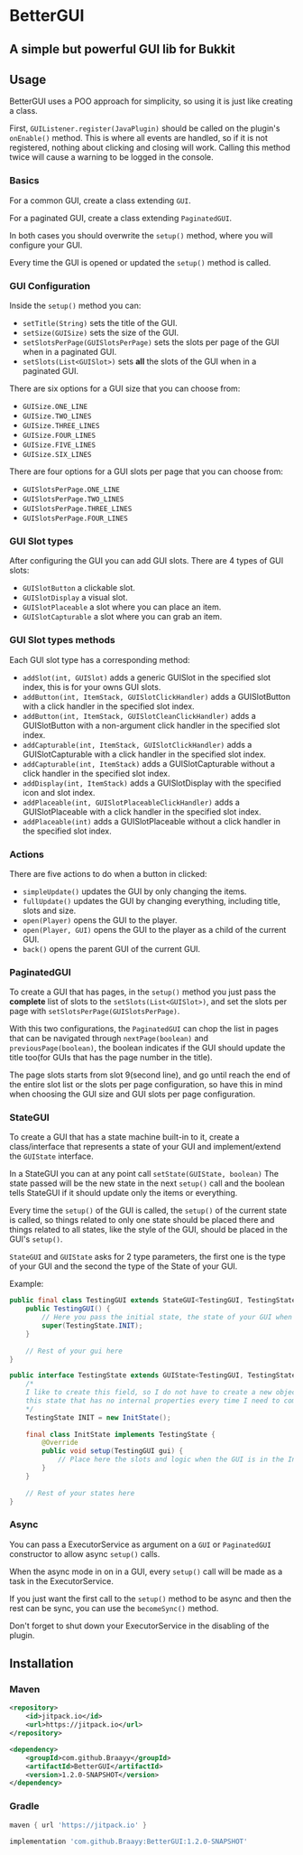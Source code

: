 # BetterGUI
A simple but powerful GUI lib for Bukkit
----------------------------------------

## Usage
BetterGUI uses a POO approach for simplicity, so using it is just like creating a class.

First, `GUIListener.register(JavaPlugin)` should be called on the plugin's `onEnable()` method.
This is where all events are handled, so if it is not registered, nothing about clicking and closing will work.
Calling this method twice will cause a warning to be logged in the console.

### Basics
For a common GUI, create a class extending `GUI`.

For a paginated GUI, create a class extending `PaginatedGUI`.

In both cases you should overwrite the `setup()` method, where you will configure your GUI.

Every time the GUI is opened or updated the `setup()` method is called.

### GUI Configuration
Inside the `setup()` method you can:
- `setTitle(String)` sets the title of the GUI.
- `setSize(GUISize)` sets the size of the GUI.
- `setSlotsPerPage(GUISlotsPerPage)` sets the slots per page of the GUI when in a paginated GUI.
- `setSlots(List<GUISlot>)` sets **all** the slots of the GUI when in a paginated GUI.

There are six options for a GUI size that you can choose from:
- `GUISize.ONE_LINE`
- `GUISize.TWO_LINES`
- `GUISize.THREE_LINES`
- `GUISize.FOUR_LINES`
- `GUISize.FIVE_LINES`
- `GUISize.SIX_LINES`

There are four options for a GUI slots per page that you can choose from:
- `GUISlotsPerPage.ONE_LINE`
- `GUISlotsPerPage.TWO_LINES`
- `GUISlotsPerPage.THREE_LINES`
- `GUISlotsPerPage.FOUR_LINES`

### GUI Slot types
After configuring the GUI you can add GUI slots. There are 4 types of GUI slots:
- `GUISlotButton` a clickable slot.
- `GUISlotDisplay` a visual slot.
- `GUISlotPlaceable` a slot where you can place an item.
- `GUISlotCapturable` a slot where you can grab an item.

### GUI Slot types methods
Each GUI slot type has a corresponding method:
- `addSlot(int, GUISlot)` adds a generic GUISlot in the specified slot index, this is for your owns GUI slots. 
- `addButton(int, ItemStack, GUISlotClickHandler)` adds a GUISlotButton with a click handler in the specified slot index.
- `addButton(int, ItemStack, GUISlotCleanClickHandler)` adds a GUISlotButton with a non-argument click handler in the specified slot index.
- `addCapturable(int, ItemStack, GUISlotClickHandler)` adds a GUISlotCapturable with a click handler in the specified slot index.
- `addCapturable(int, ItemStack)` adds a GUISlotCapturable without a click handler in the specified slot index.
- `addDisplay(int, ItemStack)` adds a GUISlotDisplay with the specified icon and slot index.
- `addPlaceable(int, GUISlotPlaceableClickHandler)` adds a GUISlotPlaceable with a click handler in the specified slot index.
- `addPlaceable(int)` adds a GUISlotPlaceable without a click handler in the specified slot index.

### Actions
There are five actions to do when a button in clicked:
- `simpleUpdate()` updates the GUI by only changing the items.
- `fullUpdate()` updates the GUI by changing everything, including title, slots and size.
- `open(Player)` opens the GUI to the player.
- `open(Player, GUI)` opens the GUI to the player as a child of the current GUI.
- `back()` opens the parent GUI of the current GUI.

### PaginatedGUI
To create a GUI that has pages, in the `setup()` method you just pass the **complete** list of slots to the `setSlots(List<GUISlot>)`, and set the slots per page with `setSlotsPerPage(GUISlotsPerPage)`.

With this two configurations, the `PaginatedGUI` can chop the list in pages that can be navigated through `nextPage(boolean)` and `previousPage(boolean)`, the boolean indicates if the GUI should update the title too(for GUIs that has the page number in the title).

The page slots starts from slot 9(second line), and go until reach the end of the entire slot list or the slots per page configuration, so have this in mind when choosing the GUI size and GUI slots per page configuration.

### StateGUI
To create a GUI that has a state machine built-in to it, create a class/interface that represents a state of your GUI and implement/extend the `GUIState` interface.

In a StateGUI you can at any point call `setState(GUIState, boolean)`
The state passed will be the new state in the next `setup()` call and the boolean tells StateGUI if it should update only the items or everything.

Every time the `setup()` of the GUI is called, the `setup()` of the current state is called, so things related to only one state should be placed there and things related to all states, like the style of the GUI, should be placed in the GUI's `setup()`.

`StateGUI` and `GUIState` asks for 2 type parameters, the first one is the type of your GUI and the second the type of the State of your GUI.

Example:
```java
public final class TestingGUI extends StateGUI<TestingGUI, TestingState> {
    public TestingGUI() {
        // Here you pass the initial state, the state of your GUI when it is open the first time
        super(TestingState.INIT);
    }
    
    // Rest of your gui here
}

public interface TestingState extends GUIState<TestingGUI, TestingState> {
    /*
    I like to create this field, so I do not have to create a new object representing
    this state that has no internal properties every time I need to come back to it
    */
    TestingState INIT = new InitState();
    
    final class InitState implements TestingState {
        @Override
        public void setup(TestingGUI gui) {
            // Place here the slots and logic when the GUI is in the InitState here
        }
    }
    
    // Rest of your states here
}
```

### Async
You can pass a ExecutorService as argument on a `GUI` or `PaginatedGUI` constructor to allow async `setup()` calls.

When the async mode in on in a GUI, every `setup()` call will be made as a task in the ExecutorService.

If you just want the first call to the `setup()` method to be async and then the rest can be sync, you can use the `becomeSync()` method.

Don't forget to shut down your ExecutorService in the disabling of the plugin.

## Installation
### Maven
```xml
<repository>
    <id>jitpack.io</id>
    <url>https://jitpack.io</url>
</repository>
```

```xml
<dependency>
    <groupId>com.github.Braayy</groupId>
    <artifactId>BetterGUI</artifactId>
    <version>1.2.0-SNAPSHOT</version>
</dependency>
```

### Gradle
```groovy
maven { url 'https://jitpack.io' }
```

```groovy
implementation 'com.github.Braayy:BetterGUI:1.2.0-SNAPSHOT'
```